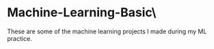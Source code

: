 # Machine-Learning-Basic\

These are some of the machine learning projects I made during my ML practice.
